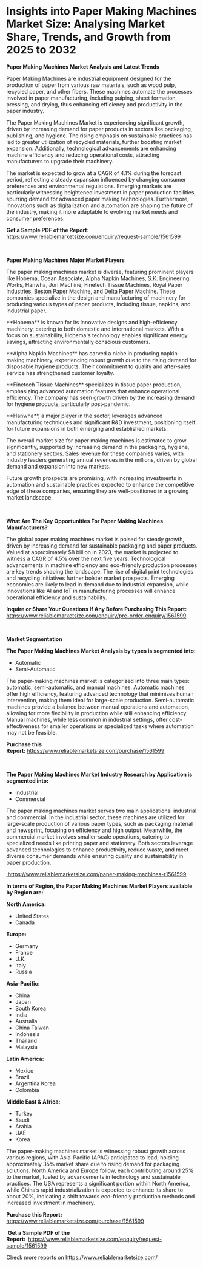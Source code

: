 <p><h1>Insights into Paper Making Machines Market Size: Analysing Market Share, Trends, and Growth from 2025 to 2032</h1></p><p><strong>Paper Making Machines Market Analysis and Latest Trends</strong></p>
<p><p>Paper Making Machines are industrial equipment designed for the production of paper from various raw materials, such as wood pulp, recycled paper, and other fibers. These machines automate the processes involved in paper manufacturing, including pulping, sheet formation, pressing, and drying, thus enhancing efficiency and productivity in the paper industry.</p><p>The Paper Making Machines Market is experiencing significant growth, driven by increasing demand for paper products in sectors like packaging, publishing, and hygiene. The rising emphasis on sustainable practices has led to greater utilization of recycled materials, further boosting market expansion. Additionally, technological advancements are enhancing machine efficiency and reducing operational costs, attracting manufacturers to upgrade their machinery.</p><p>The market is expected to grow at a CAGR of 4.1% during the forecast period, reflecting a steady expansion influenced by changing consumer preferences and environmental regulations. Emerging markets are particularly witnessing heightened investment in paper production facilities, spurring demand for advanced paper making technologies. Furthermore, innovations such as digitalization and automation are shaping the future of the industry, making it more adaptable to evolving market needs and consumer preferences.</p></p>
<p><strong>Get a Sample PDF of the Report:&nbsp;</strong> <a href="https://www.reliablemarketsize.com/enquiry/request-sample/1561599?utm_campaign=2386&utm_medium=2&utm_source=Github&utm_content=ia&utm_term=16022025&utm_id=paper-making-machines">https://www.reliablemarketsize.com/enquiry/request-sample/1561599</a></p>
<p>&nbsp;</p>
<p><strong>Paper Making Machines Major Market Players</strong></p>
<p><p>The paper making machines market is diverse, featuring prominent players like Hobema, Ocean Associate, Alpha Napkin Machines, S.K. Engineering Works, Hanwha, Jori Machine, Finetech Tissue Machines, Royal Paper Industries, Beston Paper Machine, and Delta Paper Machine. These companies specialize in the design and manufacturing of machinery for producing various types of paper products, including tissue, napkins, and industrial paper.</p><p>**Hobema** is known for its innovative designs and high-efficiency machinery, catering to both domestic and international markets. With a focus on sustainability, Hobema's technology enables significant energy savings, attracting environmentally conscious customers.</p><p>**Alpha Napkin Machines** has carved a niche in producing napkin-making machinery, experiencing robust growth due to the rising demand for disposable hygiene products. Their commitment to quality and after-sales service has strengthened customer loyalty.</p><p>**Finetech Tissue Machines** specializes in tissue paper production, emphasizing advanced automation features that enhance operational efficiency. The company has seen growth driven by the increasing demand for hygiene products, particularly post-pandemic.</p><p>**Hanwha**, a major player in the sector, leverages advanced manufacturing techniques and significant R&D investment, positioning itself for future expansions in both emerging and established markets.</p><p>The overall market size for paper making machines is estimated to grow significantly, supported by increasing demand in the packaging, hygiene, and stationery sectors. Sales revenue for these companies varies, with industry leaders generating annual revenues in the millions, driven by global demand and expansion into new markets.</p><p>Future growth prospects are promising, with increasing investments in automation and sustainable practices expected to enhance the competitive edge of these companies, ensuring they are well-positioned in a growing market landscape.</p></p>
<p>&nbsp;</p>
<p><strong>What Are The Key Opportunities For Paper Making Machines Manufacturers?</strong></p>
<p><p>The global paper making machines market is poised for steady growth, driven by increasing demand for sustainable packaging and paper products. Valued at approximately $8 billion in 2023, the market is projected to witness a CAGR of 4.5% over the next five years. Technological advancements in machine efficiency and eco-friendly production processes are key trends shaping the landscape. The rise of digital print technologies and recycling initiatives further bolster market prospects. Emerging economies are likely to lead in demand due to industrial expansion, while innovations like AI and IoT in manufacturing processes will enhance operational efficiency and sustainability.</p></p>
<p><strong>Inquire or Share Your Questions If Any Before Purchasing This Report:</strong> <a href="https://www.reliablemarketsize.com/enquiry/pre-order-enquiry/1561599?utm_campaign=2386&utm_medium=2&utm_source=Github&utm_content=ia&utm_term=16022025&utm_id=paper-making-machines">https://www.reliablemarketsize.com/enquiry/pre-order-enquiry/1561599</a></p>
<p>&nbsp;</p>
<p><strong>Market Segmentation</strong></p>
<p><strong>The Paper Making Machines Market Analysis by types is segmented into:</strong></p>
<p><ul><li>Automatic</li><li>Semi-Automatic</li></ul></p>
<p><p>The paper-making machines market is categorized into three main types: automatic, semi-automatic, and manual machines. Automatic machines offer high efficiency, featuring advanced technology that minimizes human intervention, making them ideal for large-scale production. Semi-automatic machines provide a balance between manual operations and automation, allowing for more flexibility in production while still enhancing efficiency. Manual machines, while less common in industrial settings, offer cost-effectiveness for smaller operations or specialized tasks where automation may not be feasible.</p></p>
<p><strong>Purchase this Report:&nbsp;</strong><a href="https://www.reliablemarketsize.com/purchase/1561599?utm_campaign=2386&utm_medium=2&utm_source=Github&utm_content=ia&utm_term=16022025&utm_id=paper-making-machines">https://www.reliablemarketsize.com/purchase/1561599</a></p>
<p>&nbsp;</p>
<p><strong>The Paper Making Machines Market Industry Research by Application is segmented into:</strong></p>
<p><ul><li>Industrial</li><li>Commercial</li></ul></p>
<p><p>The paper making machines market serves two main applications: industrial and commercial. In the industrial sector, these machines are utilized for large-scale production of various paper types, such as packaging material and newsprint, focusing on efficiency and high output. Meanwhile, the commercial market involves smaller-scale operations, catering to specialized needs like printing paper and stationery. Both sectors leverage advanced technologies to enhance productivity, reduce waste, and meet diverse consumer demands while ensuring quality and sustainability in paper production.</p></p>
<p><a href="https://www.reliablemarketsize.com/paper-making-machines-r1561599?utm_campaign=2386&utm_medium=2&utm_source=Github&utm_content=ia&utm_term=16022025&utm_id=paper-making-machines">&nbsp;https://www.reliablemarketsize.com/paper-making-machines-r1561599</a></p>
<p><strong>In terms of Region, the Paper Making Machines Market Players available by Region are:</strong></p>
<p>
    <p> <strong> North America: </strong>
        <ul>
            <li>United States</li>
            <li>Canada</li>
        </ul>
        </p> 
    <p> <strong> Europe: </strong>
        <ul>
            <li>Germany</li>
            <li>France</li>
            <li>U.K.</li>
            <li>Italy</li>
            <li>Russia</li>
        </ul>
        </p> 
    <p> <strong> Asia-Pacific: </strong>
        <ul>
            <li>China</li>
            <li>Japan</li>
            <li>South Korea</li>
            <li>India</li>
            <li>Australia</li>
            <li>China Taiwan</li>
            <li>Indonesia</li>
            <li>Thailand</li>
            <li>Malaysia</li>
        </ul>
        </p> 
    <p> <strong> Latin America: </strong>
        <ul>
            <li>Mexico</li>
            <li>Brazil</li>
            <li>Argentina Korea</li>
            <li>Colombia</li>
        </ul>
        </p> 
    <p> <strong> Middle East & Africa: </strong>
        <ul>
            <li>Turkey</li>
            <li>Saudi</li>
            <li>Arabia</li>
            <li>UAE</li>
            <li>Korea</li>
        </ul>
    </p>
    </p>
<p><p>The paper-making machines market is witnessing robust growth across various regions, with Asia-Pacific (APAC) anticipated to lead, holding approximately 35% market share due to rising demand for packaging solutions. North America and Europe follow, each contributing around 25% to the market, fueled by advancements in technology and sustainable practices. The USA represents a significant portion within North America, while China’s rapid industrialization is expected to enhance its share to about 20%, indicating a shift towards eco-friendly production methods and increased investment in machinery.</p></p>
<p><strong>Purchase this Report: </strong><a href="https://www.reliablemarketsize.com/purchase/1561599?utm_campaign=2386&utm_medium=2&utm_source=Github&utm_content=ia&utm_term=16022025&utm_id=paper-making-machines">https://www.reliablemarketsize.com/purchase/1561599</a></p>
<p>&nbsp;<strong>Get a Sample PDF of the Report:&nbsp;&nbsp;</strong><a href="https://www.reliablemarketsize.com/enquiry/request-sample/1561599?utm_campaign=2386&utm_medium=2&utm_source=Github&utm_content=ia&utm_term=16022025&utm_id=paper-making-machines">https://www.reliablemarketsize.com/enquiry/request-sample/1561599</a></p>
<p><strong></strong></p>
<p>Check more reports on <a href="https://www.reliablemarketsize.com/?utm_campaign=2386&utm_medium=2&utm_source=Github&utm_content=ia&utm_term=16022025&utm_id=paper-making-machines">https://www.reliablemarketsize.com/</a></p>